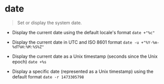 # date
> Set or display the system date.

- Display the current date using the default locale's format
`date +"%c"`

- Display the current date in UTC and ISO 8601 format
`date -u +"%Y-%m-%dT%H:%M:%S%Z"`

- Display the current date as a Unix timestamp (seconds since the Unix epoch)
`date +%s`

- Display a specific date (represented as a Unix timestamp) using the default format
`date -r 1473305798`
